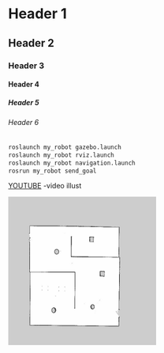 # Header 1
## Header 2
### Header 3
#### Header 4
##### Header 5
###### Header 6

```
roslaunch my_robot gazebo.launch
roslaunch my_robot rviz.launch
roslaunch my_robot navigation.launch
rosrun my_robot send_goal
```
[YOUTUBE](https://www.youtube.com/watch?v=evz1LqEomTE) -video illust

<div>
  <img src="https://github.com/Abdelrahman97omar/my_robot/blob/master/pictures/my_map.jpg" width="300" height="300" \>
</div>
